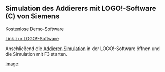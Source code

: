 ## Simulation des Addierers mit LOGO!-Software (C) von Siemens

Kostenlose Demo-Software

[Link zur LOGO!-Software](https://www.automation.siemens.com/salesmaterial-as/software/logo/webdemo/Windows/VM/win64/setup.exe)

Anschließend die [Addierer-Simulation](https://github.com/frankyhub/kicad-PCBs/raw/master/Volladdierer/Simulation/Addierer-Simmulation.lsc) in der LOGO!-Software öffnen und die Simulation mit F3 starten. 



[image](https://github.com/frankyhub/png/blob/master/AD-Simulation.png)
